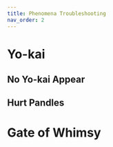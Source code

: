 ```yaml
---
title: Phenomena Troubleshooting
nav_order: 2
---
```


# Yo-kai

## No Yo-kai Appear

## Hurt Pandles

# Gate of Whimsy

